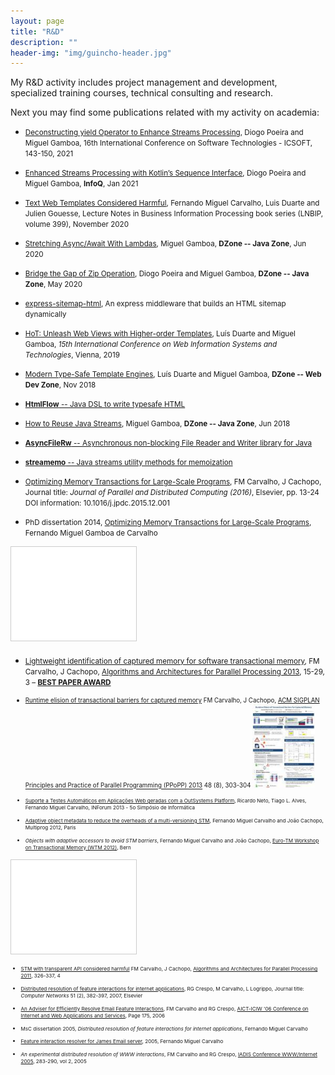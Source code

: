 ```yaml
---
layout: page
title: "R&D"
description: ""
header-img: "img/guincho-header.jpg"
---
```


My R&D activity includes project management and development, 
specialized training courses, technical consulting and research.

Next you may find some publications related with my activity on academia:

* <small>[Deconstructing yield Operator to Enhance Streams Processing](https://www.scitepress.org/PublicationsDetail.aspx?ID=sFFvNu0PTDs=&t=1), Diogo Poeira and Miguel Gamboa, 16th International Conference on Software Technologies - ICSOFT, 143-150, 2021</small>

* <small>[Enhanced Streams Processing with Kotlin’s Sequence Interface](https://www.infoq.com/articles/enhanced-stream-kotlin-sequence/), Diogo Poeira and Miguel Gamboa, **InfoQ**, Jan 2021</small>

* <small>[Text Web Templates Considered Harmful](/img/my-papers/lnbip2020-unopinionated-templates.pdf), Fernando Miguel Carvalho, Luis Duarte and Julien Gouesse, Lecture Notes in Business Information Processing book series (LNBIP, volume 399), November 2020</small>

* <small>[Stretching Async/Await With Lambdas](https://dzone.com/articles/lambdas-in-concurrency-with-non-blocking-io), Miguel Gamboa, **DZone -- Java Zone**, Jun 2020</small>

* <small>[Bridge the Gap of Zip Operation](https://dzone.com/articles/bridge-the-gap-of-zip-operation), Diogo Poeira and Miguel Gamboa, **DZone -- Java Zone**, May 2020</small>

* <small>[express-sitemap-html](https://github.com/fmcarvalho/express-sitemap-html), An express middleware that builds an HTML sitemap dynamically</small>

* <small>[HoT: Unleash Web Views with Higher-order Templates](https://www.scitepress.org/Link.aspx?doi=10.5220/0008167701180129),  Luís Duarte and Miguel Gamboa, _15th International Conference on Web Information Systems and Technologies_, Vienna, 2019</small>

* <small>[Modern Type-Safe Template Engines](https://dzone.com/articles/modern-type-safe-template-engines), Luís Duarte and Miguel Gamboa, **DZone -- Web Dev Zone**, Nov 2018</small>

* <small>[**HtmlFlow** -- Java DSL to write typesafe HTML](https://github.com/xmlet/HtmlFlow)</small>

* <small>[How to Reuse Java Streams](https://dzone.com/articles/how-to-replay-java-streams), Miguel Gamboa, **DZone -- Java Zone**, Jun 2018</small>

* <small>[**AsyncFileRw** -- Asynchronous non-blocking File Reader and Writer library for Java](https://github.com/javasync/AsyncFileRw)</small>

* <small>[**streamemo** -- Java streams utility methods for memoization](https://github.com/javasync/streamemo)</small>

* <small>[Optimizing Memory Transactions for Large-Scale 
Programs](http://www.sciencedirect.com/science/article/pii/S0743731515002099), 
FM Carvalho, J Cachopo, Journal title: _Journal of Parallel and Distributed
Computing (2016)_, Elsevier, pp. 13-24 DOI information: 10.1016/j.jpdc.2015.12.001</small>

* <small>PhD dissertation 2014, [Optimizing Memory Transactions for Large-Scale
Programs](/img/my-papers/phd-fmc-thesis.pdf), Fernando Miguel Gamboa de Carvalho
</small>

<iframe src="//www.slideshare.net/slideshow/embed_code/key/iFNHnksGVCJUfN" width="200" frameborder="0" marginwidth="0" marginheight="0" scrolling="no" style="border:1px solid #CCC; border-width:1px; margin-bottom:5px; max-width: 100%;" allowfullscreen>
</iframe>

* <small>[Lightweight identification of captured memory for software 
transactional memory](/img/my-papers/ica3pp2013-119.pdf),  FM Carvalho,
J Cachopo, [Algorithms and Architectures for Parallel Processing 2013](http://cse.stfx.ca/~ica3pp2013/), 
15-29, 3 – [**BEST PAPER AWARD**]( http://cse.stfx.ca/~ica3pp2013/best-papers.htm)

* <small>[Runtime elision of transactional barriers for captured
memory](http://dl.acm.org/citation.cfm?id=2442556) FM Carvalho, J Cachopo, 
[ACM SIGPLAN Principles and Practice of Parallel Programming (PPoPP)
2013](http://www.sigplan.org/Conferences/PPOPP/) 48 (8), 303-304
<a href="\img\my-papers\ppopp2327-carvalho-poster.pdf" type="_blank"><img src="/img/my-papers/ppopp2327-carvalho-poster-thumb.jpg" width="100"></a>

* <small>[Suporte a Testes Automáticos em Aplicações Web geradas com a OutSystems Platform](http://repositorio.ipl.pt/handle/10400.21/3236),
Ricardo Neto, Tiago L. Alves, Fernando Miguel Carvalho, INForum 2013 - 5o Simpósio de Informática</small>

* <small>[Adaptive object metadata to reduce the overheads of a multi-versioning STM](\img\my-papers\Multiprog12-fmc.pdf),
Fernando Miguel Carvalho and João Cachopo, Multiprog 2012, Paris</small>

* <small>_Objects with adaptive accessors to avoid STM barriers_,
Fernando Miguel Carvalho and João Cachopo, [Euro-TM Workshop on Transactional
Memory (WTM 2012)](http://www.eurotm.org/action-meetings/wtm2012), Bern</small>

<iframe src="//www.slideshare.net/slideshow/embed_code/key/9N3UU9D2iSnxug" width="200" frameborder="0" marginwidth="0" marginheight="0" scrolling="no" style="border:1px solid #CCC; border-width:1px; margin-bottom:5px; max-width: 100%;" allowfullscreen>
</iframe> 

* <small>[STM with transparent API considered harmful](\img\my-papers\ica3pp2011.pdf)
FM Carvalho, J Cachopo, [Algorithms and Architectures for Parallel Processing 2011]( http://anss.org.au/ica3pp11/), 
326-337, 4</small>

* <small>[Distributed resolution of feature interactions for internet 
applications](http://www.sciencedirect.com/science/article/pii/S1389128606002131), 
RG Crespo, M Carvalho, L Logrippo, Journal title: _Computer Networks_ 51 (2), 382-397, 2007, Elsevier</small>

* <small>[An Adviser for Efficiently Resolve Email Feature Interactions](http://dl.acm.org/citation.cfm?id=1116162.1116342), FM Carvalho and RG Crespo, 
[AICT-ICIW '06 Conference on Internet and Web Applications and Services]( http://www.iaria.org/conferences2006/ICIW06.html), 
Page 175, 2006</small>

* <small>MsC dissertation 2005, _Distributed resolution of feature interactions for internet 
applications_, Fernando Miguel Carvalho</small>

* <small>[Feature interaction resolver for James Email server](http://comp.ist.utl.pt/rgc/FI-resolver.htm), 2005, Fernando Miguel Carvalho</small>

* <small>_An experimental distributed resolution of WWW interactions_,
FM Carvalho and RG Crespo, [IADIS Conference WWW/Internet 2005](http://internet-conf.org/previous-editions/),
283-290, vol 2, 2005</small>

